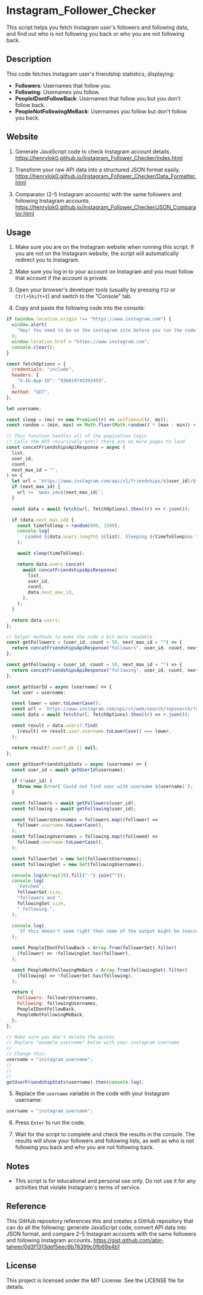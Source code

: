 # Instagram_Follower_Checker

This script helps you fetch Instagram user's followers and following data, and find out who is not following you back or who you are not following back.
## Description

This code fetches Instagram user's friendship statistics, displaying:

- **Followers**: Usernames that follow you.
- **Following**: Usernames you follow.
- **PeopleIDontFollowBack**: Usernames that follow you but you don't follow back.
- **PeopleNotFollowingMeBack**: Usernames you follow but don't follow you back.
 
## Website

1. Generate JavaScript code to check Instagram account details. https://henrylok0.github.io/Instagram_Follower_Checker/index.html
   
2. Transform your raw API data into a structured JSON format easily. https://henrylok0.github.io/Instagram_Follower_Checker/Data_Formatter.html

3. Comparator (2-5 Instagram accounts) with the same followers and following Instagram accounts. https://henrylok0.github.io/Instagram_Follower_Checker/JSON_Comparator.html

## Usage

1. Make sure you are on the Instagram website when running this script. If you are not on the Instagram website, the script will automatically redirect you to Instagram.

2. Make sure you log in to your account on Instagram and you must follow that account if the account is private.

3. Open your browser's developer tools (usually by pressing `F12` or `Ctrl+Shift+I`) and switch to the "Console" tab.

4. Copy and paste the following code into the console:

```js
if (window.location.origin !== "https://www.instagram.com") {
  window.alert(
    "Hey! You need to be on the instagram site before you run the code. I'm taking you there now but you're going to have to run the code into the console again.",
  );
  window.location.href = "https://www.instagram.com";
  console.clear();
}

const fetchOptions = {
  credentials: "include",
  headers: {
    "X-IG-App-ID": "936619743392459",
  },
  method: "GET",
};

let username;

const sleep = (ms) => new Promise((r) => setTimeout(r, ms));
const random = (min, max) => Math.floor(Math.random() * (max - min)) + min;

// This function handles all of the pagination logic
// Calls the API recursively until there are no more pages to load
const concatFriendshipsApiResponse = async (
  list,
  user_id,
  count,
  next_max_id = "",
) => {
  let url = `https://www.instagram.com/api/v1/friendships/${user_id}/${list}/?count=${count}`;
  if (next_max_id) {
    url += `&max_id=${next_max_id}`;
  }

  const data = await fetch(url, fetchOptions).then((r) => r.json());

  if (data.next_max_id) {
    const timeToSleep = random(800, 1500);
    console.log(
      `Loaded ${data.users.length} ${list}. Sleeping ${timeToSleep}ms to avoid rate limiting`,
    );

    await sleep(timeToSleep);

    return data.users.concat(
      await concatFriendshipsApiResponse(
        list,
        user_id,
        count,
        data.next_max_id,
      ),
    );
  }

  return data.users;
};

// helper methods to make the code a bit more readable
const getFollowers = (user_id, count = 50, next_max_id = "") => {
  return concatFriendshipsApiResponse("followers", user_id, count, next_max_id);
};

const getFollowing = (user_id, count = 50, next_max_id = "") => {
  return concatFriendshipsApiResponse("following", user_id, count, next_max_id);
};

const getUserId = async (username) => {
  let user = username;

  const lower = user.toLowerCase();
  const url = `https://www.instagram.com/api/v1/web/search/topsearch/?context=blended&query=${lower}&include_reel=false`;
  const data = await fetch(url, fetchOptions).then((r) => r.json());

  const result = data.users?.find(
    (result) => result.user.username.toLowerCase() === lower,
  );

  return result?.user?.pk || null;
};

const getUserFriendshipStats = async (username) => {
  const user_id = await getUserId(username);

  if (!user_id) {
    throw new Error(`Could not find user with username ${username}`);
  }

  const followers = await getFollowers(user_id);
  const following = await getFollowing(user_id);

  const followersUsernames = followers.map((follower) =>
    follower.username.toLowerCase(),
  );
  const followingUsernames = following.map((followed) =>
    followed.username.toLowerCase(),
  );

  const followerSet = new Set(followersUsernames);
  const followingSet = new Set(followingUsernames);

  console.log(Array(28).fill("-").join(""));
  console.log(
    `Fetched`,
    followerSet.size,
    "followers and ",
    followingSet.size,
    " following.",
  );

  console.log(
    `If this doesn't seem right then some of the output might be inaccurate`,
  );

  const PeopleIDontFollowBack = Array.from(followerSet).filter(
    (follower) => !followingSet.has(follower),
  );

  const PeopleNotFollowingMeBack = Array.from(followingSet).filter(
    (following) => !followerSet.has(following),
  );

  return {
    Followers: followersUsernames,
    Following: followingUsernames,
    PeopleIDontFollowBack,
    PeopleNotFollowingMeBack,
  };
};

// Make sure you don't delete the quotes
// Replace "example_username" below with your instagram username
//
// Change this:
username = "instagram_username";
//
//
//
getUserFriendshipStats(username).then(console.log);
```

5. Replace the `username` variable in the code with your Instagram username:

```js
username = "instagram_username";
```

6. Press `Enter` to run the code.

7. Wait for the script to complete and check the results in the console. The results will show your followers and following lists, as well as who is not following you back and who you are not following back.

## Notes

- This script is for educational and personal use only. Do not use it for any activities that violate Instagram's terms of service.

## Reference
This GitHub repository references this and creates a GitHub repository that can do all the following: generate JavaScript code, convert API data into JSON format, and compare 2-5 Instagram accounts with the same followers and following Instagram accounts.
https://gist.github.com/abir-taheer/0d3f1313def5eec6b78399c0fb69e4b1


## License

This project is licensed under the MIT License. See the LICENSE file for details.
